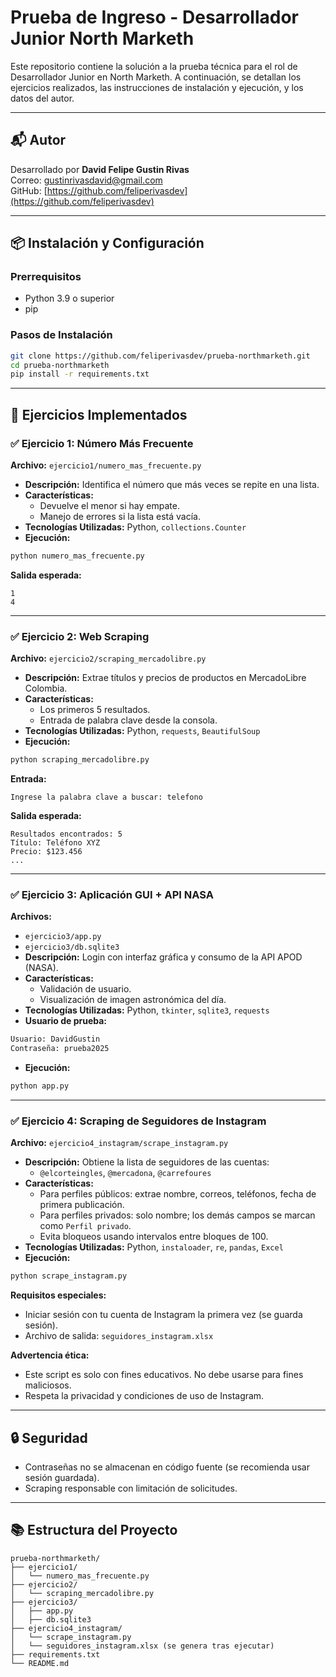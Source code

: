 # Prueba de Ingreso - Desarrollador Junior North Marketh

Este repositorio contiene la solución a la prueba técnica para el rol de Desarrollador Junior en North Marketh. A continuación, se detallan los ejercicios realizados, las instrucciones de instalación y ejecución, y los datos del autor.

---

## 📬 Autor

Desarrollado por **David Felipe Gustin Rivas**  
Correo: gustinrivasdavid@gmail.com  
GitHub: [https://github.com/feliperivasdev](https://github.com/feliperivasdev)

---

## 📦 Instalación y Configuración

### Prerrequisitos

- Python 3.9 o superior
- pip

### Pasos de Instalación

```bash
git clone https://github.com/feliperivasdev/prueba-northmarketh.git
cd prueba-northmarketh
pip install -r requirements.txt
```

---

## 🚀 Ejercicios Implementados

### ✅ Ejercicio 1: Número Más Frecuente
**Archivo:** `ejercicio1/numero_mas_frecuente.py`  
- **Descripción:** Identifica el número que más veces se repite en una lista.
- **Características:**
  - Devuelve el menor si hay empate.
  - Manejo de errores si la lista está vacía.
- **Tecnologías Utilizadas:** Python, `collections.Counter`
- **Ejecución:**
```bash
python numero_mas_frecuente.py
```
**Salida esperada:**
```
1
4
```

---

### ✅ Ejercicio 2: Web Scraping
**Archivo:** `ejercicio2/scraping_mercadolibre.py`  
- **Descripción:** Extrae títulos y precios de productos en MercadoLibre Colombia.
- **Características:**
  - Los primeros 5 resultados.
  - Entrada de palabra clave desde la consola.
- **Tecnologías Utilizadas:** Python, `requests`, `BeautifulSoup`
- **Ejecución:**
```bash
python scraping_mercadolibre.py
```
**Entrada:**
```
Ingrese la palabra clave a buscar: telefono
```
**Salida esperada:**
```
Resultados encontrados: 5
Título: Teléfono XYZ
Precio: $123.456
...
```

---

### ✅ Ejercicio 3: Aplicación GUI + API NASA
**Archivos:**  
- `ejercicio3/app.py`  
- `ejercicio3/db.sqlite3`  
- **Descripción:** Login con interfaz gráfica y consumo de la API APOD (NASA).
- **Características:**
  - Validación de usuario.
  - Visualización de imagen astronómica del día.
- **Tecnologías Utilizadas:** Python, `tkinter`, `sqlite3`, `requests`
- **Usuario de prueba:**
```bash
Usuario: DavidGustin
Contraseña: prueba2025
```
- **Ejecución:**
```bash
python app.py
```

---

### ✅ Ejercicio 4: Scraping de Seguidores de Instagram
**Archivo:** `ejercicio4_instagram/scrape_instagram.py`  
- **Descripción:** Obtiene la lista de seguidores de las cuentas:
  - `@elcorteingles`, `@mercadona`, `@carrefoures`
- **Características:**
  - Para perfiles públicos: extrae nombre, correos, teléfonos, fecha de primera publicación.
  - Para perfiles privados: solo nombre; los demás campos se marcan como `Perfil privado`.
  - Evita bloqueos usando intervalos entre bloques de 100.
- **Tecnologías Utilizadas:** Python, `instaloader`, `re`, `pandas`, `Excel`
- **Ejecución:**
```bash
python scrape_instagram.py
```

**Requisitos especiales:**
- Iniciar sesión con tu cuenta de Instagram la primera vez (se guarda sesión).
- Archivo de salida: `seguidores_instagram.xlsx`

**Advertencia ética:**
- Este script es solo con fines educativos. No debe usarse para fines maliciosos.
- Respeta la privacidad y condiciones de uso de Instagram.

---

## 🔒 Seguridad

- Contraseñas no se almacenan en código fuente (se recomienda usar sesión guardada).
- Scraping responsable con limitación de solicitudes.

---

## 📚 Estructura del Proyecto

```
prueba-northmarketh/
├── ejercicio1/
│   └── numero_mas_frecuente.py
├── ejercicio2/
│   └── scraping_mercadolibre.py
├── ejercicio3/
│   ├── app.py
│   ├── db.sqlite3
├── ejercicio4_instagram/
│   └── scrape_instagram.py
│   └── seguidores_instagram.xlsx (se genera tras ejecutar)
├── requirements.txt
└── README.md
```
